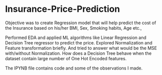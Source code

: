 # Insurance-Price-Prediction

Objective was to create Regression model that will help predict the cost of the Insurance based on his/her BMI, Sex, Smoking habits, Age etc.,

Performed EDA and applied ML algorithms like Linear Regression and Decision Tree regressor to predict the price. Explored Normalization and Feature transformation briefly. And tried to answer what would be the MSE with/without Normalization. How does a Decision Tree behave when the dataset contain large number of One Hot Encoded features. 

The IPYNB file contains code and some of the observations I made.
